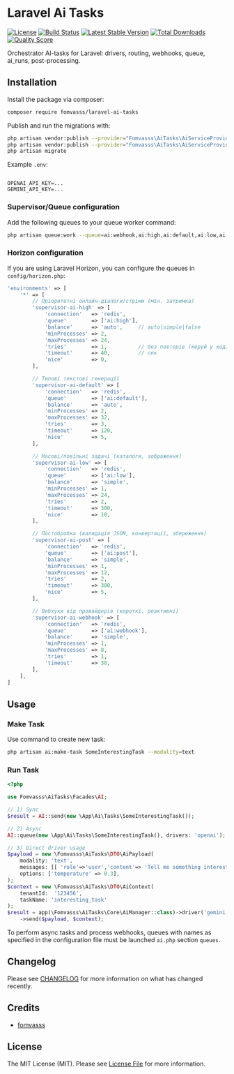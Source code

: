 
# Laravel Ai Tasks

[![License](https://img.shields.io/packagist/l/fomvasss/laravel-ai-tasks.svg?style=for-the-badge)](https://packagist.org/packages/fomvasss/laravel-ai-tasks)
[![Build Status](https://img.shields.io/github/stars/fomvasss/laravel-ai-tasks.svg?style=for-the-badge)](https://github.com/fomvasss/laravel-ai-tasks)
[![Latest Stable Version](https://img.shields.io/packagist/v/fomvasss/laravel-ai-tasks.svg?style=for-the-badge)](https://packagist.org/packages/fomvasss/laravel-ai-tasks)
[![Total Downloads](https://img.shields.io/packagist/dt/fomvasss/laravel-ai-tasks.svg?style=for-the-badge)](https://packagist.org/packages/fomvasss/laravel-ai-tasks)
[![Quality Score](https://img.shields.io/scrutinizer/g/fomvasss/laravel-ai-tasks.svg?style=for-the-badge)](https://scrutinizer-ci.com/g/fomvasss/laravel-ai-tasks)

Orchestrator AI-tasks for Laravel: drivers, routing, webhooks, queue, ai_runs, post-processing.

## Installation

Install the package via composer:

```bash
composer require fomvasss/laravel-ai-tasks
```

Publish and run the migrations with:

```bash
php artisan vendor:publish --provider="Fomvasss\AiTasks\AiServiceProvider" --tag=config
php artisan vendor:publish --provider="Fomvasss\AiTasks\AiServiceProvider" --tag=migrations
php artisan migrate
```

Example `.env`:
```

OPENAI_API_KEY=...
GEMINI_API_KEY=...
```

### Supervisor/Queue configuration
Add the following queues to your queue worker command:

```bash
php artisan queue:work --queue=ai:webhook,ai:high,ai:default,ai:low,ai:post,ai:webhook
``` 

### Horizon configuration
If you are using Laravel Horizon, you can configure the queues in `config/horizon.php`:

```php
'environments' => [
    '*' => [
        // Пріоритетні онлайн-діалоги/стріми (мін. затримка)
        'supervisor-ai-high' => [
            'connection'   => 'redis',
            'queue'        => ['ai:high'],
            'balance'      => 'auto',     // auto|simple|false
            'minProcesses' => 2,
            'maxProcesses' => 24,
            'tries'        => 1,          // без повторів (керуй у коді)
            'timeout'      => 40,         // сек
            'nice'         => 0,
        ],

        // Типові текстові генерації
        'supervisor-ai-default' => [
            'connection'   => 'redis',
            'queue'        => ['ai:default'],
            'balance'      => 'auto',
            'minProcesses' => 2,
            'maxProcesses' => 32,
            'tries'        => 3,
            'timeout'      => 120,
            'nice'         => 5,
        ],

        // Масові/повільні задачі (каталоги, зображення)
        'supervisor-ai-low' => [
            'connection'   => 'redis',
            'queue'        => ['ai:low'],
            'balance'      => 'simple',
            'minProcesses' => 1,
            'maxProcesses' => 24,
            'tries'        => 2,
            'timeout'      => 300,
            'nice'         => 10,
        ],

        // Постобробка (валидація JSON, конвертації, збереження)
        'supervisor-ai-post' => [
            'connection'   => 'redis',
            'queue'        => ['ai:post'],
            'balance'      => 'simple',
            'minProcesses' => 1,
            'maxProcesses' => 12,
            'tries'        => 2,
            'timeout'      => 300,
            'nice'         => 5,
        ],

        // Вебхуки від провайдерів (короткі, реактивні)
        'supervisor-ai-webhook' => [
            'connection'   => 'redis',
            'queue'        => ['ai:webhook'],
            'balance'      => 'simple',
            'minProcesses' => 1,
            'maxProcesses' => 8,
            'tries'        => 1,
            'timeout'      => 30,
        ],
    ],
]
````

## Usage

### Make Task
Use command to create new task:

```bash
php artisan ai:make-task SomeInterestingTask --modality=text
````

### Run Task
```php
<?php

use Fomvasss\AiTasks\Facades\AI;

// 1) Sync
$result = AI::send(new \App\Ai\Tasks\SomeInterestingTask());

// 2) Async
AI::queue(new \App\Ai\Tasks\SomeInterestingTask(), drivers: 'openai');

// 3) Direct driver usage
$payload = new \Fomvasss\AiTasks\DTO\AiPayload(
    modality: 'text',
    messages: [[ 'role'=>'user','content'=> 'Tell me something interesting' ]],
    options: ['temperature' => 0.3],
);
$context = new \Fomvasss\AiTasks\DTO\AiContext(
    tenantId:  '123456',
    taskName: 'interesting_task'
);
$result = app(\Fomvasss\AiTasks\Core\AiManager::class)->driver('gemini')
    ->send($payload, $context);
```

To perform async tasks and process webhooks, queues with names as specified in the configuration file must be launched `ai.php` section `queues`.

## Changelog

Please see [CHANGELOG](CHANGELOG.md) for more information on what has changed recently.

## Credits

- [fomvasss](https://github.com/fomvasss)

## License

The MIT License (MIT). Please see [License File](LICENSE.md) for more information.
